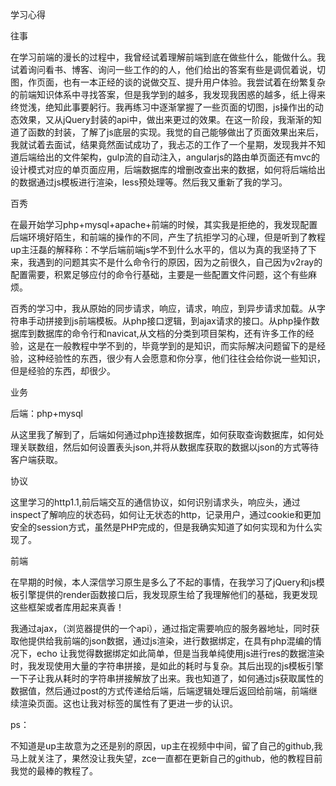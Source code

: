 
学习心得

往事

在学习前端的漫长的过程中，我曾经试着理解前端到底在做些什么，能做什么。我试着询问看书、博客、询问一些工作的的人，他们给出的答案有些是调侃着说，切图，作页面，也有一本正经的谈的说做交互、提升用户体验。我尝试着在纷繁复杂的前端知识体系中寻找答案，但是我学到的越多，我发现我困惑的越多，纸上得来终觉浅，绝知此事要躬行。我再练习中逐渐掌握了一些页面的切图，js操作出的动态效果，又从jQuery封装的api中，做出来更过的效果。在这一阶段，我渐渐的知道了函数的封装，了解了js底层的实现。我觉的自己能够做出了页面效果出来后，我就试着去面试，结果竟然面试成功了，我忐忑的工作了一个星期，发现我并不知道后端给出的文件架构，gulp流的自动注入，angularjs的路由单页面还有mvc的设计模式对应的单页面应用，后端数据库的增删改查出来的数据，如何将后端给出的数据通过js模板进行渲染，less预处理等。然后我又重新了我的学习。

百秀

在最开始学习php+mysql+apache+前端的时候，其实我是拒绝的，我发现配置后端环境好陌生，和前端的操作的不同，产生了抗拒学习的心理，但是听到了教程up主汪磊的解释称：不学后端前端js学不到什么水平的，信以为真的我坚持了下来，我遇到的问题其实不是什么命令行的原因，因为之前很久，自己因为v2ray的配置需要，积累足够应付的命令行基础，主要是一些配置文件问题，这个有些麻烦。



百秀的学习中，我从原始的同步请求，响应，请求，响应，到异步请求加载。从字符串手动拼接到js前端模板。从php接口逻辑，到ajax请求的接口。从php操作数据库到数据库的命令行和navicat,从文档的分类到项目架构，还有许多工作的经验，这是在一般教程中学不到的，毕竟学到的是知识，而实际解决问题留下的是经验，这种经验性的东西，很少有人会愿意和你分享，他们往往会给你说一些知识，但是经验的东西，却很少。



业务

后端：php+mysql

从这里我了解到了，后端如何通过php连接数据库，如何获取查询数据库，如何处理关联数组，然后如何设置表头json,并将从数据库获取的数据以json的方式等待客户端获取。

协议

这里学习的http1.1,前后端交互的通信协议，如何识别请求头，响应头，通过inspect了解响应的状态码，如何让无状态的http，记录用户，通过cookie和更加安全的session方式，虽然是PHP完成的，但是我确实知道了如何实现和为什么实现了。

前端

在早期的时候，本人深信学习原生是多么了不起的事情，在我学习了jQuery和js模板引擎提供的render函数接口后，我发现原生给了我理解他们的基础，我更发现这些框架或者库用起来真香！

我通过ajax，（浏览器提供的一个api），通过指定需要响应的服务器地址，同时获取他提供给我前端的json数据，通过js渲染，进行数据绑定，在具有php混编的情况下，echo 让我觉得数据绑定如此简单，但是当我单纯使用js进行res的数据渲染时，我发现使用大量的字符串拼接，是如此的耗时与复杂。其后出现的js模板引擎一下子让我从耗时的字符串拼接解放了出来。我也知道了，如何通过js获取属性的数据值，然后通过post的方式传递给后端，后端逻辑处理后返回给前端，前端继续渲染页面。这也让我对标签的属性有了更进一步的认识。

ps： 

不知道是up主故意为之还是别的原因，up主在视频中中间，留了自己的github,我马上就关注了，果然没让我失望，zce一直都在更新自己的github，他的教程目前我觉的最棒的教程了。










